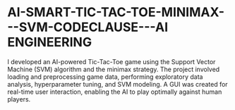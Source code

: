 # AI-SMART-TIC-TAC-TOE-MINIMAX---SVM-CODECLAUSE---AI ENGINEERING
I developed an AI-powered Tic-Tac-Toe game using the Support Vector Machine (SVM) algorithm and the minimax strategy. The project involved loading and preprocessing game data, performing exploratory data analysis, hyperparameter tuning, and SVM modeling. A GUI was created for real-time user interaction, enabling the AI to play optimally against human players.
